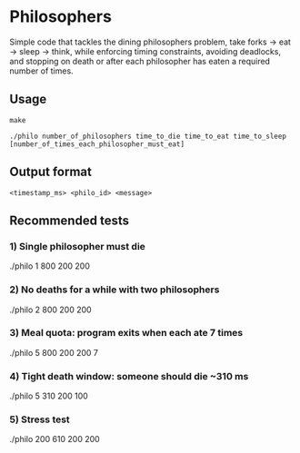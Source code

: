 
# Philosophers 
Simple code that tackles the dining philosophers problem, take forks → eat → sleep → think, while enforcing timing constraints, avoiding deadlocks, and stopping on death or after each philosopher has eaten a required number of times.


## Usage

`make`

`./philo number_of_philosophers time_to_die time_to_eat time_to_sleep [number_of_times_each_philosopher_must_eat]`

## Output format

`<timestamp_ms> <philo_id> <message>`

## Recommended tests

### 1) Single philosopher must die
./philo 1 800 200 200

### 2) No deaths for a while with two philosophers
./philo 2 800 200 200

### 3) Meal quota: program exits when each ate 7 times
./philo 5 800 200 200 7

### 4) Tight death window: someone should die ~310 ms
./philo 5 310 200 100

### 5) Stress test
./philo 200 610 200 200
